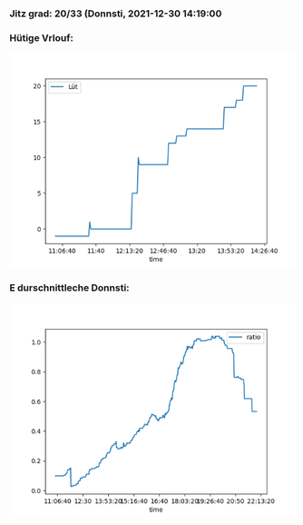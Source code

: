 ### Jitz grad: 20/33 (Donnsti, 2021-12-30 14:19:00

### Hütige Vrlouf:
![Graph](Today.png)

### E durschnittleche Donnsti:
![Graph](Donnsti.png)